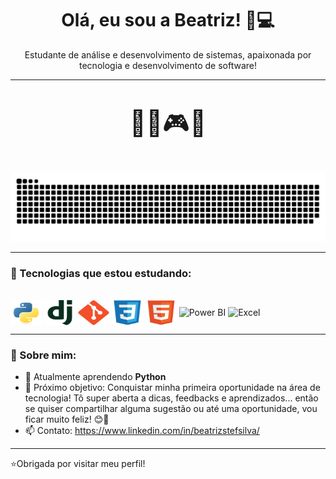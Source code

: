 <!--
## Hi there 👋
**beatriz-ssilva/beatriz-ssilva** is a ✨ _special_ ✨ repository because its `README.md` (this file) appears on your GitHub profile.

Here are some ideas to get you started:

- 🔭 I’m currently working on ...
- 🌱 I’m currently learning ...
- 👯 I’m looking to collaborate on ...
- 🤔 I’m looking for help with ...
- 💬 Ask me about ...
- 📫 How to reach me: ...
- 😄 Pronouns: ...
- ⚡ Fun fact: ...
-->

<h1 align="center">Olá, eu sou a Beatriz! 🐍💻</h1>

<p align="center">
  Estudante de análise e desenvolvimento de sistemas, apaixonada por tecnologia e desenvolvimento de software!
</p>

---

<p align="center" style="font-size: 40px;">
  👩‍💻🎮🐱
</p>

<div align="center">
  <img src="https://github.com/Platane/snk/raw/output/github-contribution-grid-snake.svg" alt="snake gif" />
</div>

---

### 🧰 Tecnologias que estou estudando:

<div style="display: inline_block"><br>
  <img align="center" alt="Python" height="40" width="50" src="https://raw.githubusercontent.com/devicons/devicon/master/icons/python/python-original.svg">
  <img align="center" alt="Django" height="40" width="50" src="https://raw.githubusercontent.com/devicons/devicon/master/icons/django/django-plain.svg">
  <img align="center" alt="Git" height="40" width="50" src="https://raw.githubusercontent.com/devicons/devicon/master/icons/git/git-original.svg">
  <img align="center" alt="CSS3" height="40" width="50" src="https://raw.githubusercontent.com/devicons/devicon/master/icons/css3/css3-original.svg">
  <img align="center" alt="HTML5" height="40" width="50" src="https://raw.githubusercontent.com/devicons/devicon/master/icons/html5/html5-original.svg">
  <img align="center" alt="Power BI" height="40" width="50" src="https://img.icons8.com/color/48/000000/power-bi.png"/>
  <img align="center" alt="Excel" height="40" width="50" src="https://img.icons8.com/color/48/000000/microsoft-excel-2019--v1.png"/>
</div>

---

### 🚀 Sobre mim:

- 🌱 Atualmente aprendendo **Python**
- 🎯 Próximo objetivo: Conquistar minha primeira oportunidade na área de tecnologia! Tô super aberta a dicas, feedbacks e aprendizados... então se quiser compartilhar alguma sugestão ou até uma oportunidade, vou ficar muito feliz! 😊🚀
- 📫 Contato: https://www.linkedin.com/in/beatrizstefsilva/

---

⭐Obrigada por visitar meu perfil!
